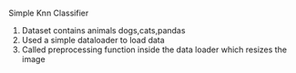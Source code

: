 Simple Knn Classifier

1. Dataset contains animals dogs,cats,pandas
2. Used a simple dataloader to load data
3. Called preprocessing function inside the data loader which resizes the image
